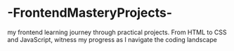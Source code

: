 # -FrontendMasteryProjects-
 my frontend learning journey through practical projects. From HTML to CSS and JavaScript, witness my progress as I navigate the coding landscape
